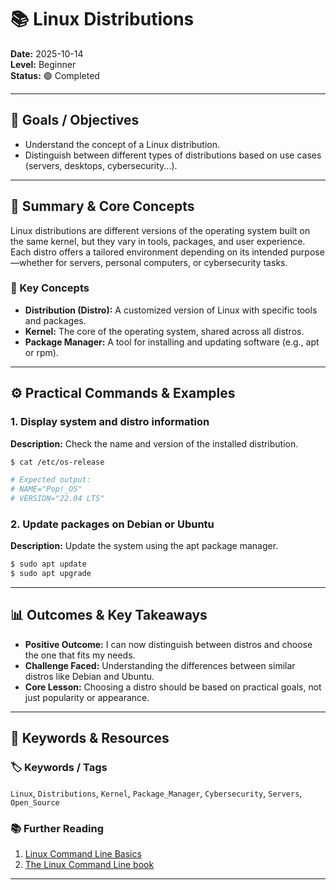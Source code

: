 # 📚 Linux Distributions

**Date:** 2025-10-14  
**Level:** Beginner  
**Status:** 🟢 Completed

---

## 🎯 Goals / Objectives

* Understand the concept of a Linux distribution.
* Distinguish between different types of distributions based on use cases (servers, desktops, cybersecurity...).

---

## 📝 Summary & Core Concepts

Linux distributions are different versions of the operating system built on the same kernel, but they vary in tools, packages, and user experience. Each distro offers a tailored environment depending on its intended purpose—whether for servers, personal computers, or cybersecurity tasks.

### 📑 Key Concepts
* **Distribution (Distro):** A customized version of Linux with specific tools and packages.
* **Kernel:** The core of the operating system, shared across all distros.
* **Package Manager:** A tool for installing and updating software (e.g., apt or rpm).

---

## ⚙️ Practical Commands & Examples

### 1. Display system and distro information

**Description:** Check the name and version of the installed distribution.

```bash
$ cat /etc/os-release

# Expected output:
# NAME="Pop!_OS"
# VERSION="22.04 LTS"
```

### 2. Update packages on Debian or Ubuntu

**Description:** Update the system using the apt package manager.

```bash
$ sudo apt update
$ sudo apt upgrade
```

---

## 📊 Outcomes & Key Takeaways

* **Positive Outcome:** I can now distinguish between distros and choose the one that fits my needs.
* **Challenge Faced:** Understanding the differences between similar distros like Debian and Ubuntu.
* **Core Lesson:** Choosing a distro should be based on practical goals, not just popularity or appearance.

---

## 🔗 Keywords & Resources

### 🏷️ Keywords / Tags
`Linux`, `Distributions`, `Kernel`, `Package_Manager`, `Cybersecurity`, `Servers`, `Open_Source`

### 📚 Further Reading
1. [Linux Command Line Basics](https://linuxcommand.org/)
2. [The Linux Command Line book](https://linuxcommand.org/tlcl.php)

---
